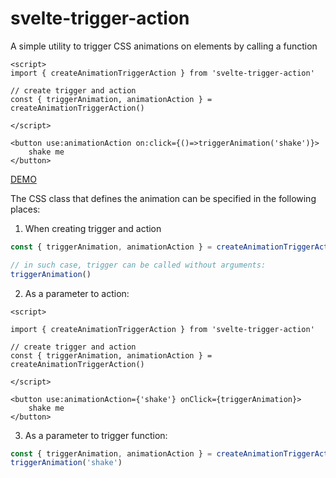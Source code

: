# svelte-trigger-action

A simple utility to trigger CSS animations on elements by calling a function

```svelte
<script>
import { createAnimationTriggerAction } from 'svelte-trigger-action'

// create trigger and action
const { triggerAnimation, animationAction } = createAnimationTriggerAction()

</script>

<button use:animationAction on:click={()=>triggerAnimation('shake')}>
	shake me
</button>
```

[DEMO](https://svelte.dev/repl/6fbaf2115a31423b9e5b989423dce38a?version=3.42.5)


The CSS class that defines the animation can be specified in the following places:

1. When creating trigger and action

```js
const { triggerAnimation, animationAction } = createAnimationTriggerAction('shake') // <- specified here

// in such case, trigger can be called without arguments:
triggerAnimation()

```

2. As a parameter to action:

```svelte
<script>

import { createAnimationTriggerAction } from 'svelte-trigger-action'

// create trigger and action
const { triggerAnimation, animationAction } = createAnimationTriggerAction()

</script>

<button use:animationAction={'shake'} onClick={triggerAnimation}>
	shake me
</button>

```

3. As a parameter to trigger function:

```js
const { triggerAnimation, animationAction } = createAnimationTriggerAction()
triggerAnimation('shake')
```
